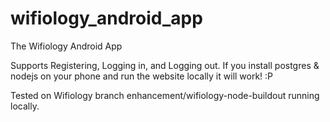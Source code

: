 # wifiology_android_app
The Wifiology Android App

Supports Registering, Logging in, and Logging out. If you install postgres & nodejs on your phone and run the website locally it will work! :P

Tested on Wifiology branch enhancement/wifiology-node-buildout running locally.
